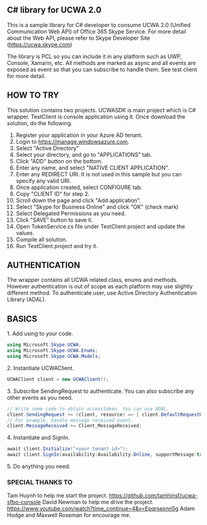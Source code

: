 ## C# library for UCWA 2.0

This is a sample library for C# developer to consume UCWA 2.0 (Unified Communication Web API) of Office 365 Skype Service.
For more detail about the Web API, please refer to Skype Developer Site (https://ucwa.skype.com)

The library is PCL so you can include it in any platform such as UWP, Console, Xamarin, etc. All methods are marked as async and all events are exposed as event so that you can subscribe to handle them. See test client for more detail.

## HOW TO TRY
This solution contains two projects. UCWASDK is main project which is C# wrapper. TestClient is console application using it. 
Once download the solution, do the following.

1. Register your application in your Azure AD tenant.
  1. Login to https://manage.windowsazure.com.
  2. Select "Active Directory"
  3. Select your directory, and go to "APPLICATIONS" tab.
  4. Click "ADD" button on the bottom.
  5. Enter any name, and select "NATIVE CLIENT APPLICATION".
  6. Enter any REDIRECT URI. It is not used in this sample but you can specify any valid URI.
  7. Once application created, select CONFIGURE tab.
  8. Copy "CLIENT ID" for step 2.
  9. Scroll down the page and click "Add application".
  10. Select "Skype for Business Online" and click "OK" (check mark)
  11. Select Delegated Permissions as you need. 
  12. Click "SAVE" button to save it.
2. Open TokenService.cs file under TestClient project and update the values.
3. Compile all solution.
4. Run TestClient project and try it.

## AUTHENTICATION
The wrapper contains all UCWA related class, enums and methods. However authentication is out of scope as each platform may use slightly different method. To authenticate user, use Active Directory Authentication Library (ADAL). 

## BASICS
1\. Add using to your code.
```csharp
using Microsoft.Skype.UCWA;
using Microsoft.Skype.UCWA.Enums;
using Microsoft.Skype.UCWA.Models;
```
2\. Instantiate UCWAClient.
```csharp
UCWAClient client = new UCWAClient();
```
3\. Subscribe SendingRequest to authenticate. You can also subscribe any other events as you need.
```csharp
// Write some code to obtain accesstoken. You can use ADAL.
client.SendingRequest += (client, resource) => { client.DefaultRequestHeaders.Authorization = new AuthenticationHeaderValue("Bearer", accesstoken); };
// For example, handle message received event.
client.MessageReceived += Client_MessageReceived;
```
4\. Instantiate and SignIn.
```csharp
await client.Initialize("<your tenant id>");
await client.SignIn(availability:Availability.Online, supportMessage:true, supportAudio:false, supportPlainText:true, supportHtmlFormat:false, phoneNumber:"", keepAlive:true);
```
5\. Do anything you need.

### SPECIAL THANKS TO
Tam Huynh to help me start the project. https://github.com/tamhinsf/ucwa-sfbo-console
David Newman to help me drive the project. https://www.youtube.com/watch?time_continue=4&v=Epqrsexnn5g
Adam Hodge and Maxwell Roseman for encourage me.

